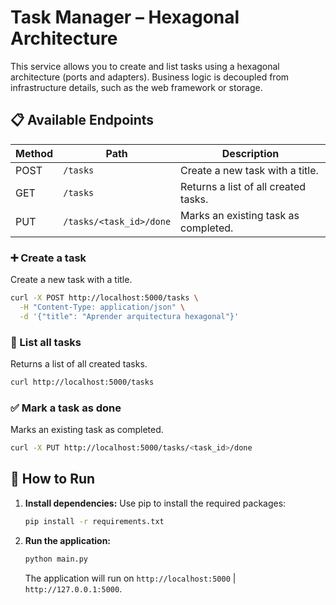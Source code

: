 # Task Manager – Hexagonal Architecture

This service allows you to create and list tasks using a hexagonal architecture (ports and adapters). Business logic is decoupled from infrastructure details, such as the web framework or storage.

## 📋 Available Endpoints

| Method | Path                    | Description                          |
| ------ | ----------------------- | ------------------------------------ |
| POST   | `/tasks`                | Create a new task with a title.      |
| GET    | `/tasks`                | Returns a list of all created tasks. |
| PUT    | `/tasks/<task_id>/done` | Marks an existing task as completed. |

### ➕ Create a task

Create a new task with a title.

```bash
curl -X POST http://localhost:5000/tasks \
  -H "Content-Type: application/json" \
  -d '{"title": "Aprender arquitectura hexagonal"}'
```

### 📄 List all tasks

Returns a list of all created tasks.

```bash
curl http://localhost:5000/tasks
```

### ✅ Mark a task as done

Marks an existing task as completed.

```bash
curl -X PUT http://localhost:5000/tasks/<task_id>/done
```

## 🚀 How to Run

1.  **Install dependencies:**
    Use pip to install the required packages:

    ```bash
    pip install -r requirements.txt
    ```

2.  **Run the application:**
    ```bash
    python main.py
    ```
    The application will run on `http://localhost:5000` | `http://127.0.0.1:5000`.
